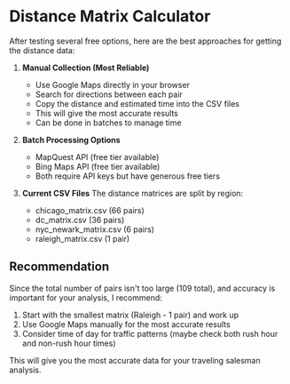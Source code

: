 # Distance Matrix Calculator

After testing several free options, here are the best approaches for getting the distance data:

1. **Manual Collection (Most Reliable)**
   - Use Google Maps directly in your browser
   - Search for directions between each pair
   - Copy the distance and estimated time into the CSV files
   - This will give the most accurate results
   - Can be done in batches to manage time

2. **Batch Processing Options**
   - MapQuest API (free tier available)
   - Bing Maps API (free tier available)
   - Both require API keys but have generous free tiers

3. **Current CSV Files**
   The distance matrices are split by region:
   - chicago_matrix.csv (66 pairs)
   - dc_matrix.csv (36 pairs)
   - nyc_newark_matrix.csv (6 pairs)
   - raleigh_matrix.csv (1 pair)

## Recommendation

Since the total number of pairs isn't too large (109 total), and accuracy is important for your analysis, I recommend:

1. Start with the smallest matrix (Raleigh - 1 pair) and work up
2. Use Google Maps manually for the most accurate results
3. Consider time of day for traffic patterns (maybe check both rush hour and non-rush hour times)

This will give you the most accurate data for your traveling salesman analysis.
